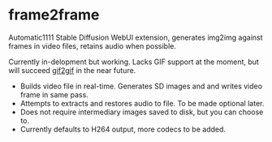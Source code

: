 # frame2frame
Automatic1111 Stable Diffusion WebUI extension, generates img2img against frames in video files, retains audio when possible.

Currently in-delopment but working. Lacks GIF support at the moment, but will succeed [gif2gif](https://github.com/LonicaMewinsky/gif2gif) in the near future.

- Builds video file in real-time. Generates SD images and and writes video frame in same pass.
- Attempts to extracts and restores audio to file. To be made optional later.
- Does not require intermediary images saved to disk, but you can choose to.
- Currently defaults to H264 output, more codecs to be added.
